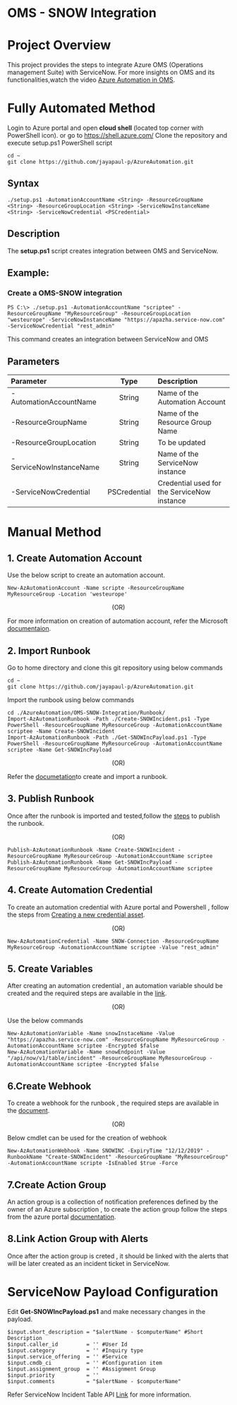 # **OMS - SNOW Integration**

# Project Overview
  This project provides the steps to integrate Azure OMS (Operations management Suite) with ServiceNow. For more insights on OMS and its   functionalities,watch the video [Azure Automation in OMS](https://azure.microsoft.com/en-in/resources/videos/automate-everywhere-with-the-new-azure-automation-in-oms-with-special-guest-jeffrey-snover/).

# **Fully Automated Method**

Login to Azure portal and open **cloud shell** (located top corner with PowerShell icon). or go to https://shell.azure.com/
Clone the repository and execute setup.ps1 PowerShell script
```
cd ~
git clone https://github.com/jayapaul-p/AzureAutomation.git
```

## Syntax
```
./setup.ps1 -AutomationAccountName <String> -ResourceGroupName <String> -ResourceGroupLocation <String> -ServiceNowInstanceName <String> -ServiceNowCredential <PSCredential>
```

## Description
The **setup.ps1** script creates integration between OMS and ServiceNow.

## Example:
### Create a OMS-SNOW integration
```
PS C:\> ./setup.ps1 -AutomationAccountName "scriptee" -ResourceGroupName "MyResourceGroup" -ResourceGroupLocation "westeurope" -ServiceNowInstanceName "https://apazha.service-now.com" -ServiceNowCredential "rest_admin"
```
This command creates an integration between ServiceNow and OMS

## Parameters
| Parameter               |  Type         | Description                   |
| :---------------------- | :------------:|:----------------------------- | 
| -AutomationAccountName  | String        |Name of the Automation Account |
| -ResourceGroupName      | String        |Name of the Resource Group Name|
| -ResourceGroupLocation  | String        |To be updated                  |
| -ServiceNowInstanceName | String        |Name of the ServiceNow instance|
| -ServiceNowCredential   | PSCredential  |Credential used for the ServiceNow instance|

# **Manual Method**

## 1. Create Automation Account
   
Use the below script to create an automation account.

```
New-AzAutomationAccount -Name scripte -ResourceGroupName MyResourceGroup -Location 'westeurope'
```  
<p align="center">(OR)</p>  

For more information on creation of automation account, refer the Microsoft [documentaion](https://docs.microsoft.com/en-us/azure/automation/automation-quickstart-create-account).

## 2. Import Runbook
Go to home directory and clone this git repository using below commands

```
cd ~
git clone https://github.com/jayapaul-p/AzureAutomation.git
```
Import the runbook using below commands

```
cd ./AzureAutomation/OMS-SNOW-Integration/Runbook/
Import-AzAutomationRunbook -Path ./Create-SNOWIncident.ps1 -Type PowerShell -ResourceGroupName MyResourceGroup -AutomationAccountName scriptee -Name Create-SNOWIncident
Import-AzAutomationRunbook -Path ./Get-SNOWIncPayload.ps1 -Type PowerShell -ResourceGroupName MyResourceGroup -AutomationAccountName scriptee -Name Get-SNOWIncPayload
```  
<p align="center">(OR)</p>  

Refer the [documetation](https://docs.microsoft.com/en-us/azure/automation/automation-quickstart-create-runbook)to create and         import a runbook. 

## 3. Publish Runbook
Once after the runbook is imported and tested,follow the [steps](https://docs.microsoft.com/en-us/azure/automation/automation-quickstart-create-runbook#test-the-runbook) to publish the runbook.
     <p align="center">(OR)</p>
```
Publish-AzAutomationRunbook -Name Create-SNOWIncident -ResourceGroupName MyResourceGroup -AutomationAccountName scriptee
Publish-AzAutomationRunbook -Name Get-SNOWIncPayload -ResourceGroupName MyResourceGroup -AutomationAccountName scriptee
```  
  
## 4. Create Automation Credential
To create an automation credential with Azure portal and Powershell , follow the steps from [Creating a new credential asset](https://docs.microsoft.com/en-us/azure/automation/automation-credentials#creating-a-new-credential-asset).
   
<p align="center">(OR)</p>

```
New-AzAutomationCredential -Name SNOW-Connection -ResourceGroupName MyResourceGroup -AutomationAccountName scriptee -Value "rest_admin"
```  
     
## 5. Create Variables
After creating an automation credential , an automation variable should be created and the required steps are available in the [link](https://docs.microsoft.com/en-us/azure/automation/automation-variables#creating-a-new-automation-variable).
  
<p align="center">(OR)</p>
  
Use the below commands  
 ```
New-AzAutomationVariable -Name snowInstaceName -Value "https://apazha.service-now.com" -ResourceGroupName MyResourceGroup -         AutomationAccountName scriptee -Encrypted $false
New-AzAutomationVariable -Name snowEndpoint -Value "/api/now/v1/table/incident" -ResourceGroupName MyResourceGroup -         AutomationAccountName scriptee -Encrypted $false
```  
 
## 6.Create Webhook
To create a webhook for the runbook , the required steps are available in the [document](https://docs.microsoft.com/en-us/azure/automation/automation-webhooks#creating-a-webhook).
 
<p align="center">(OR)</p>
   
Below cmdlet can be used for the creation of webhook
   
```
New-AzAutomationWebhook -Name SNOWINC -ExpiryTime "12/12/2019" -RunbookName "Create-SNOWIncident" -ResourceGroupName "MyResourceGroup" -AutomationAccountName scripte -IsEnabled $true -Force
```  
   
## 7.Create Action Group
   An action group is a collection of notification preferences defined by the owner of an Azure subscription , to create the action        group follow the steps from the azure portal [documentation](https://docs.microsoft.com/en-us/azure/azure-monitor/platform/action-groups). 
  
## 8.Link Action Group with Alerts
   Once after the  action group is creted , it should be linked with the alerts that will be later created as an incident ticket in ServiceNow. 

# **ServiceNow Payload Configuration**
Edit **Get-SNOWIncPayload.ps1** and make necessary changes in the payload.

```
$input.short_description = "$alertName - $computerName" #Short Description
$input.caller_id         = '' #User Id
$input.category          = '' #Inquiry type
$input.service_offering  = '' #Service
$input.cmdb_ci           = '' #Configuration item
$input.assignment_group  = '' #Assignment Group
$input.priority          = ''
$input.comments          = "$alertName - $computerName"
```

Refer ServiceNow Incident Table API [Link](https://docs.servicenow.com/bundle/geneva-servicenow-platform/page/integrate/inbound_rest/task/t_GetStartedCreateInt.html) for more information.
